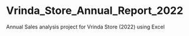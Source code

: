 # Vrinda_Store_Annual_Report_2022
Annual Sales analysis project for Vrinda Store (2022) using Excel
